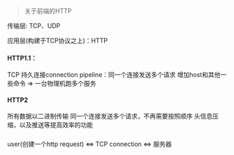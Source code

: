 > 关于前端的HTTP

传输层: TCP、UDP

应用层(构建于TCP协议之上)：HTTP


#### HTTP1.1：
TCP 持久连接connection
pipeline：同一个连接发送多个请求
增加host和其他一些命令 => 一台物理机跑多个服务

#### HTTP2
所有数据以二进制传输
同一个连接发送多个请求，不再需要按照顺序
头信息压缩，以及推送等提高效率的功能

#####

user(创建一个http request) <=> TCP connection <=> 服务器




